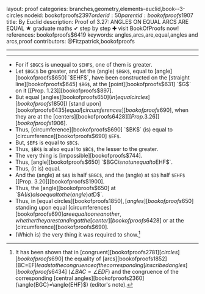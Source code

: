 layout: proof
categories: branches,geometry,elements-euclid,book--3-circles
nodeid: bookofproofs$2397
orderid: 50
parentid: bookofproofs$1907
title: By Euclid
description:  Proof of 3.27: ANGLES ON EQUAL ARCS ARE EQUAL &#9733; graduate maths &#10004; step by step &#10010; visit BookOfProofs now!
references: bookofproofs$6419
keywords: angles,arcs,are,equal,angles and arcs,proof
contributors: @Fitzpatrick,bookofproofs

---


---



* For if `$BGC$` is unequal to `$EHF$`, one of them is greater.
* Let `$BGC$` be greater, and let the (angle) `$BGK$`, equal to [angle][bookofproofs$650] `$EHF$`, have been constructed on the [straight line][bookofproofs$645] `$BG$`, at the [point][bookofproofs$631] `$G$` on it [[Prop. 1.23]][bookofproofs$897].
* But equal [angles][bookofproofs$650] (in [equal circles][bookofproofs$1850]) [stand upon][bookofproofs$6435] equal [circumferences][bookofproofs$690], when they are at the [centers][bookofproofs$6428] [[Prop. 3.26]][bookofproofs$1906].
* Thus, [circumference][bookofproofs$690] `$BK$` (is) equal to [circumference][bookofproofs$690] `$EF$`.
* But, `$EF$` is equal to `$BC$`.
* Thus, `$BK$` is also equal to `$BC$`, the lesser to the greater.
* The very thing is [impossible][bookofproofs$744].
* Thus, [angle][bookofproofs$650] `$BGC$` is not unequal to `$EHF$`.
* Thus, (it is) equal.
* And the (angle) at `$A$` is half `$BGC$`, and the (angle) at `$D$` half `$EHF$` [[Prop. 3.20]][bookofproofs$1900].
* Thus, the [angle][bookofproofs$650] at `$A$` (is) also equal to the (angle) at `$D$`.
* Thus, in [equal circles][bookofproofs$1850], [angles][bookofproofs$650] standing upon equal [circumferences][bookofproofs$690] are equal to one another, whether they are standing at the [center][bookofproofs$6428] or at the [circumference][bookofproofs$690].
* (Which is) the very thing it was required to show.[^1]

[^1]: It has been shown that in [congruent][bookofproofs$2781] [circles][bookofproofs$690] the equality of [arcs][bookofproofs$1852] ($BC=EF$) leads to the congruence of the corresponding [inscribed angles][bookofproofs$6434] ($\angle{BAC}=\angle{EDF}$) and the congruence of the corresponding [central angles][bookofproofs$2360] ($\angle{BGC}=\angle{EHF}$) (editor's note).
